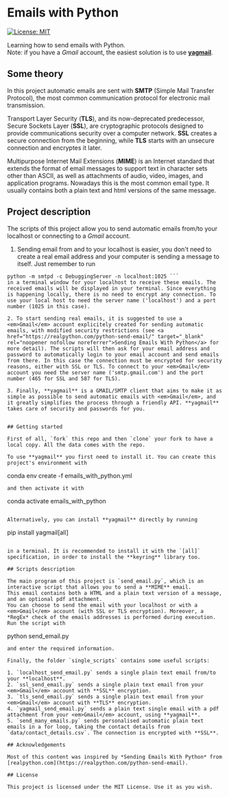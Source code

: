 # Emails with Python
[![License: MIT](https://img.shields.io/badge/License-MIT-green.svg)](/LICENSE)

Learning how to send emails with Python.  
Note: if you have a <em>Gmail</em> account, the easiest solution is to use [**yagmail**](https://yagmail.readthedocs.io/en/latest/).

## Some theory

In this project automatic emails are sent with <b>SMTP</b> (Simple Mail Transfer Protocol), the most common communication protocol for electronic mail transmission.

Transport Layer Security (<b>TLS</b>), and its now-deprecated predecessor, Secure Sockets Layer (<b>SSL</b>), are cryptographic protocols designed to provide communications security over a computer network. <b>SSL</b> creates a secure connection from the beginning, while <b>TLS</b> starts with an unsecure connection and encryptes it later.

Multipurpose Internet Mail Extensions (**MIME**) is an Internet standard that extends the format of email messages to support text in character sets other than ASCII, as well as attachments of audio, video, images, and application programs. Nowadays this is the most common email type. It usually contains both a plain text and html versions of the same message.

## Project description

The scripts of this project allow you to send automatic emails from/to your localhost or connecting to a <em>Gmail</em> account.  

1. Sending email from and to your localhost is easier, you don't need to create a real email address and your computer is sending a message to itself. Just remember to run
```
python -m smtpd -c DebuggingServer -n localhost:1025 ```
in a terminal window for your localhost to receive these emails. The received emails will be displayed in your terminal. Since everything is happening locally, there is no need to encrypt any connection. To use your local host to need the server name ('localhost') and a port number (1025 in this case).

2. To start sending real emails, it is suggested to use a <em>Gmail</em> account explicitely created for sending automatic emails, with modified security restrictions (see <a href="https://realpython.com/python-send-email/" target="_blank" rel="noopener nofollow noreferrer">Sending Emails With Python</a> for more detail). The scripts will then ask for your email address and password to automatically login to your email account and send emails from there. In this case the connection must be encrypted for security reasons, either with SSL or TLS. To connect to your <em>Gmail</em> account you need the server name ('smtp.gmail.com') and the port number (465 for SSL and 587 for TLS).

3. Finally, **yagmail** is a GMAIL/SMTP client that aims to make it as simple as possible to send automatic emails with <em>Gmail</em>, and it greatly simplifies the process through a friendly API. **yagmail** takes care of security and passwords for you.


## Getting started

First of all, `fork` this repo and then `clone` your fork to have a local copy. All the data comes with the repo.

To use **yagmail** you first need to install it. You can create this project's environment with

```
conda env create -f emails_with_python.yml
```
and then activate it with

```
conda activate emails_with_python
```
  
Alternatively, you can install **yagmail** directly by running

```
pip install yagmail[all]
```

in a terminal. It is recommended to install it with the `[all]` specification, in order to install the **keyring** library too.

## Scripts description

The main program of this project is `send_email.py`, which is an interactive script that allows you to send a **MIME** email.  
This email contains both a HTML and a plain text version of a message, and an optional pdf attachment.
You can choose to send the email with your localhost or with a <em>Gmail</em> account (with SSL or TLS encryption). Moreover, a *RegEx* check of the emails addresses is performed during execution. Run the script with

```
python send_email.py
```
and enter the required information.

Finally, the folder `single_scripts` contains some useful scripts:

1. `localhost_send_email.py` sends a single plain text email from/to your **localhost**.
2. `ssl_send_email.py` sends a single plain text email from your <em>Gmail</em> account with **SSL** encryption.
3. `tls_send_email.py` sends a single plain text email from your <em>Gmail</em> account with **TLS** encryption.
4. `yagmail_send_email.py` sends a plain text single email with a pdf attachment from your <em>Gmail</em> account, using **yagmail**.
5. `send_many_emails.py` sends personalised automatic plain text emails in a for loop, taking the contact details from `data/contact_details.csv`. The connection is encrypted with **SSL**.

## Acknowledgements

Most of this content was inspired by *Sending Emails With Python* from [realpython.com](https://realpython.com/python-send-email).

## License

This project is licensed under the MIT License. Use it as you wish.